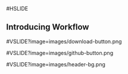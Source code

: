 #HSLIDE

## Introducing Workflow

#VSLIDE?image=images/download-button.png
<!-- .slide: data-background-transition="none" -->
#VSLIDE?image=images/github-button.png
<!-- .slide: data-background-transition="none" -->
#VSLIDE?image=images/header-bg.png
<!-- .slide: data-background-transition="none" -->
